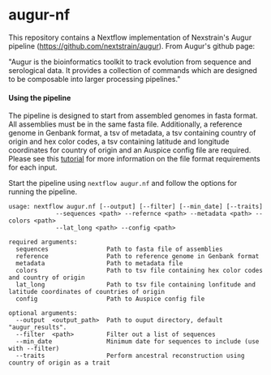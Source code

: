 # augur-nf
This repository contains a Nextflow implementation of Nexstrain's Augur pipeline (https://github.com/nextstrain/augur). From Augur's github page: 

"Augur is the bioinformatics toolkit to track evolution from sequence and serological data. It provides a collection of commands which are designed to be composable into larger processing pipelines."

#### Using the pipeline
The pipeline is designed to start from assembled genomes in fasta format. All assemblies must be in the same fasta file. Additionally, a reference genome in Genbank format, a tsv of metadata, a tsv containing country of origin and hex color codes, a tsv containing latitude and longitude coordinates for country of origin and an Auspice config file are required. Please see this [tutorial](https://nextstrain-augur.readthedocs.io/en/stable/tutorials/zika_tutorial.html) for more information on the file format requirements for each input.

Start the pipeline using `nextflow augur.nf` and follow the options for running the pipeline.

```
usage: nextflow augur.nf [--output] [--filter] [--min_date] [--traits]
             --sequences <path> --refernce <path> --metadata <path> --colors <path> 
             --lat_long <path> --config <path>

required arguments:
  sequences                Path to fasta file of assemblies
  reference                Path to reference genome in Genbank format
  metadata                 Path to metadata file
  colors                   Path to tsv file containing hex color codes and country of origin
  lat_long                 Path to tsv file containing lonfitude and latitude coordinates of countries of origin
  config                   Path to Auspice config file
  
optional arguments:
  --output  <output_path>  Path to ouput directory, default "augur_results".
  --filter  <path>         Filter out a list of sequences
  --min_date               Minimum date for sequences to include (use with --filter)
  --traits                 Perform ancestral reconstruction using country of origin as a trait    
```
